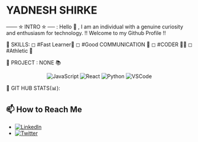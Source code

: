 # YADNESH SHIRKE

─── ✮ INTRO ✮ ── : 
Hello 👋 , I am an individual with a genuine curiosity and enthusiasm for technology.
!! Welcome to my Github Profile !!

🚀 SKILLS:
◻ #Fast Learner💨
◻ #Good COMMUNICATION 🤝
◻ #CODER 👨‍💻
◻ #Athletic 🏃

🎯 PROJECT : 
NONE 📚 
<p align="center">
  <img src="https://img.shields.io/badge/Tech-JavaScript-yellow" alt="JavaScript">
  <img src="https://img.shields.io/badge/Tech-React-blue" alt="React">
  <img src="https://img.shields.io/badge/Tech-Python-green" alt="Python">
  <img src="https://img.shields.io/badge/Tools-VSCode-purple" alt="VSCode">
</p>

📌 GIT HUB STATS(📊):

## 📫 How to Reach Me

- [![LinkedIn](https://img.shields.io/badge/LinkedIn-Connect-blue)](https://www.linkedin.com/in/your-linkedin/)
- [![Twitter](https://img.shields.io/badge/Twitter-Follow-1DA1F2)](https://twitter.com/your-twitter-handle)

